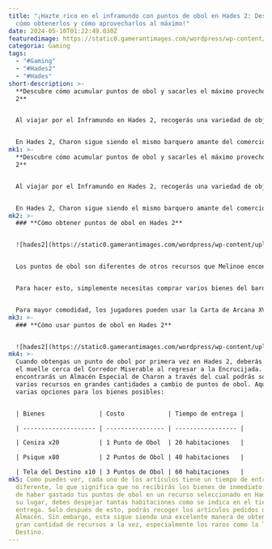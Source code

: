 ```yaml
---
title: "¡Hazte rico en el inframundo con puntos de obol en Hades 2: Descubre
  cómo obtenerlos y cómo aprovecharlos al máximo!"
date: 2024-05-10T01:22:49.030Z
featuredimage: https://static0.gamerantimages.com/wordpress/wp-content/uploads/2024/05/obol-points-hades-2.jpg?q=70&fit=contain&w=1140&h=&dpr=1
categoria: Gaming
tags:
  - "#Gaming"
  - "#Hades2"
  - "#Hades"
short-description: >-
  **Descubre cómo acumular puntos de obol y sacarles el máximo provecho en Hades
  2**


  Al viajar por el Inframundo en Hades 2, recogerás una variedad de objetos. Algunos son necesarios para desbloquear nuevas características o habilidades, mientras que otros pueden servir como moneda. Entre estos últimos se encuentra uno muy valioso, llamado Punto de Obol.


  En Hades 2, Charon sigue siendo el mismo barquero amante del comercio que en el primer juego de la serie. Como tal, lo visitarás a menudo para gastar el oro ganado, con la ventaja añadida de poder gastar otras formas de moneda con él. Por lo tanto, esta guía proporcionará información sobre cómo obtener puntos de obol y para qué se pueden usar en Hades 2.
mk1: >-
  **Descubre cómo acumular puntos de obol y sacarles el máximo provecho en Hades
  2**


  Al viajar por el Inframundo en Hades 2, recogerás una variedad de objetos. Algunos son necesarios para desbloquear nuevas características o habilidades, mientras que otros pueden servir como moneda. Entre estos últimos se encuentra uno muy valioso, llamado Punto de Obol.


  En Hades 2, Charon sigue siendo el mismo barquero amante del comercio que en el primer juego de la serie. Como tal, lo visitarás a menudo para gastar el oro ganado, con la ventaja añadida de poder gastar otras formas de moneda con él. Por lo tanto, esta guía proporcionará información sobre cómo obtener puntos de obol y para qué se pueden usar en Hades 2.
mk2: >-
  ### **Cómo obtener puntos de obol en Hades 2**


  ![hades2](https://static0.gamerantimages.com/wordpress/wp-content/uploads/2024/05/obol-points-hades-2-2.jpg?q=70&fit=crop&w=1500&dpr=1 "hades2")


  Los puntos de obol son diferentes de otros recursos que Melinoe encontrará, ya que tendrás que gastar una cantidad significativa de dinero antes de poder adquirir alguno. Afortunadamente, comprar otros bienes de Charon contribuirá a tu progreso para obtenerlos. Para obtener un punto de obol en Hades 2, debes gastar un total de 1,000 de oro en la tienda de Charon.


  Para hacer esto, simplemente necesitas comprar varios bienes del barquero. Afortunadamente, el contador no se reinicia, incluso si mueres a manos de cualquiera de los jefes del juego, por lo que puedes alcanzar rápidamente la cantidad deseada en unas pocas carreras. Una vez que se alcanza este objetivo, los jugadores pueden interactuar con el barquero para obtener un punto de obol, que se parece a la Tarjeta de Lealtad del predecesor del juego.


  Para mayor comodidad, los jugadores pueden usar la Carta de Arcana XVII, El Barquero. Esto te permitirá comenzar la noche inmediatamente con 200 monedas en el bolsillo.
mk3: >-
  ### **Cómo usar puntos de obol en Hades 2**


  ![hades2](https://static0.gamerantimages.com/wordpress/wp-content/uploads/2024/05/obol-points-hades-2-3.jpg?q=70&fit=crop&w=1500&dpr=1 "hades2")
mk4: >-
  Cuando obtengas un punto de obol por primera vez en Hades 2, deberás visitar
  el muelle cerca del Corredor Miserable al regresar a la Encrucijada. Allí,
  encontrarás un Almacén Especial de Charon a través del cual podrás solicitar
  varios recursos en grandes cantidades a cambio de puntos de obol. Aquí tienes
  varias opciones para los bienes posibles:


  | Bienes               | Costo            | Tiempo de entrega |

  | -------------------- | ---------------- | ----------------- |

  | Ceniza x20           | 1 Punto de Obol  | 20 habitaciones   |

  | Psique x80           | 2 Puntos de Obol | 40 habitaciones   |

  | Tela del Destino x10 | 3 Puntos de Obol | 60 habitaciones   |
mk5: Como puedes ver, cada uno de los artículos tiene un tiempo de entrega
  diferente, lo que significa que no recibirás los bienes de inmediato después
  de haber gastado tus puntos de obol en un recurso seleccionado en Hades 2. En
  su lugar, debes despejar tantas habitaciones como se indica en el tiempo de
  entrega. Solo después de esto, podrás recoger los artículos pedidos del
  Almacén. Sin embargo, esta sigue siendo una excelente manera de obtener una
  gran cantidad de recursos a la vez, especialmente los raros como la Tela del
  Destino.
---
```

